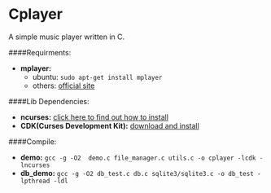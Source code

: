 # Cplayer
A simple music player written in C.

####Requirments:

- **mplayer:**
    - ubuntu: `sudo apt-get install mplayer`
    - others: [official site](http://www.mplayerhq.hu/design7/dload.html)

####Lib Dependencies:

- **ncurses:** [click here to find out how to install](http://tldp.org/HOWTO/NCURSES-Programming-HOWTO/intro.html#WHERETOGETIT)
- **CDK(Curses Development Kit):** [download and install](http://invisible-island.net/cdk/#download)

####Compile:

- **demo:**
    `gcc -g -O2  demo.c file_manager.c utils.c -o cplayer -lcdk -lncurses`
- **db_demo:**
    `gcc -g -O2 db_test.c db.c sqlite3/sqlite3.c -o db_test -lpthread -ldl`
